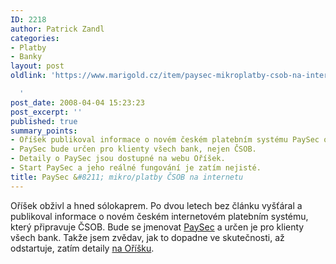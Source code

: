 ```yaml
---
ID: 2218
author: Patrick Zandl
categories:
- Platby
- Banky
layout: post
oldlink: 'https://www.marigold.cz/item/paysec-mikroplatby-csob-na-internetu

  '
post_date: 2008-04-04 15:23:23
post_excerpt: ''
published: true
summary_points:
- Oříšek publikoval informace o novém českém platebním systému PaySec od ČSOB.
- PaySec bude určen pro klienty všech bank, nejen ČSOB.
- Detaily o PaySec jsou dostupné na webu Oříšek.
- Start PaySec a jeho reálné fungování je zatím nejisté.
title: PaySec &#8211; mikro/platby ČSOB na internetu
---
```


Oříšek obživl a hned sólokaprem. Po dvou letech bez článku vyšťáral a publikoval informace o novém českém internetovém platebním systému, který připravuje ČSOB. Bude se jmenovat <a href="http://www.paysec.cz">PaySec</a> a určen je pro klienty všech bank. Takže jsem zvědav, jak to dopadne ve skutečnosti, až odstartuje, zatím detaily <a href="http://www.orisek.net/article/paysec-novy-cesky-platebni-system">na Oříšku</a>.